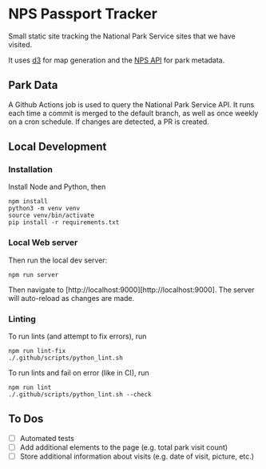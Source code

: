 # NPS Passport Tracker

Small static site tracking the National Park Service sites that we have visited.

It uses [d3](https://d3js.org/) for map generation and the [NPS API](https://www.nps.gov/subjects/developer/api-documentation.htm)
for park metadata.

## Park Data

A Github Actions job is used to query the National Park Service API. It runs
each time a commit is merged to the default branch, as well as once weekly on a
cron schedule. If changes are detected, a PR is created.

## Local Development

### Installation

Install Node and Python, then

```console
npm install
python3 -m venv venv
source venv/bin/activate
pip install -r requirements.txt
```

### Local Web server

Then run the local dev server:

```console
npm run server
```

Then navigate to [http://localhost:9000][http://localhost:9000].
The server will auto-reload as changes are made.

### Linting

To run lints (and attempt to fix errors), run

```console
npm run lint-fix
./.github/scripts/python_lint.sh
```

To run lints and fail on error (like in CI), run

```console
npm run lint
./.github/scripts/python_lint.sh --check
```

## To Dos

- [ ] Automated tests
- [ ] Add additional elements to the page (e.g. total park visit count)
- [ ] Store additional information about visits (e.g. date of visit, picture, etc.)
